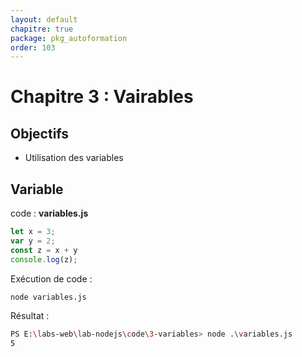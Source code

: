 ```yaml
---
layout: default
chapitre: true
package: pkg_autoformation
order: 103
---
```


# Chapitre 3 : Vairables


## Objectifs 

- Utilisation des variables 

## Variable 

code : **variables.js**

````js
let x = 3;
var y = 2;
const z = x + y 
console.log(z);
````

Exécution de code : 

````bash
node variables.js
````

Résultat : 

````bash
PS E:\labs-web\lab-nodejs\code\3-variables> node .\variables.js
5
````

